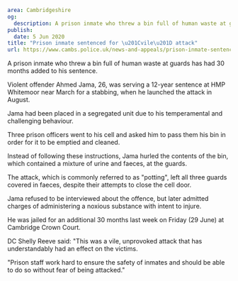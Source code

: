 ```yaml
area: Cambridgeshire
og:
  description: A prison inmate who threw a bin full of human waste at guards has had 30 months added to his sentence.
publish:
  date: 5 Jun 2020
title: "Prison inmate sentenced for \u201Cvile\u201D attack"
url: https://www.cambs.police.uk/news-and-appeals/prison-inmate-sentenced-for-vile-attack
```

A prison inmate who threw a bin full of human waste at guards has had 30 months added to his sentence.

Violent offender Ahmed Jama, 26, was serving a 12-year sentence at HMP Whitemoor near March for a stabbing, when he launched the attack in August.

Jama had been placed in a segregated unit due to his temperamental and challenging behaviour.

Three prison officers went to his cell and asked him to pass them his bin in order for it to be emptied and cleaned.

Instead of following these instructions, Jama hurled the contents of the bin, which contained a mixture of urine and faeces, at the guards.

The attack, which is commonly referred to as "potting", left all three guards covered in faeces, despite their attempts to close the cell door.

Jama refused to be interviewed about the offence, but later admitted charges of administering a noxious substance with intent to injure.

He was jailed for an additional 30 months last week on Friday (29 June) at Cambridge Crown Court.

DC Shelly Reeve said: "This was a vile, unprovoked attack that has understandably had an effect on the victims.

"Prison staff work hard to ensure the safety of inmates and should be able to do so without fear of being attacked."

